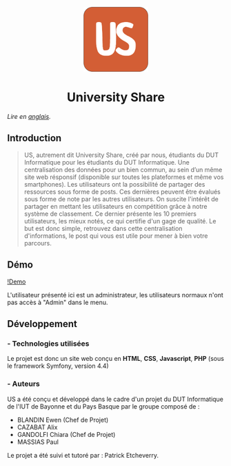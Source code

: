 <p align="center">
  <img src="https://github.com/ChGa002/US/blob/main/public/img/us_logo.png?raw=true" alt="Logo US" height="150" width="150"/>
</p>
<h1 align="center">University Share</h1>

*Lire en [anglais](README.md).*

## Introduction

>US, autrement dit University Share, créé par nous, étudiants du DUT Informatique pour les étudiants du DUT Informatique. 
Une centralisation des données pour un bien commun, au sein d’un même site web résponsif (disponible sur toutes les plateformes et même vos smartphones).
Les utilisateurs ont la possibilité de partager des ressources sous forme de posts. Ces dernières peuvent être évalués sous forme de note par
les autres utilisateurs. On suscite l'intérêt de partager en mettant les utilisateurs en compétition grâce à notre système de classement.
Ce dernier présente les 10 premiers utilisateurs, les mieux notés, ce qui certifie d'un gage de qualité.
Le but est donc simple, retrouvez dans cette centralisation d'informations, le post qui vous est utile pour mener à bien
votre parcours.

## Démo
[!Demo](https://user-images.githubusercontent.com/75143414/151706233-0948994a-22eb-4966-89dd-528d01ff0dde.mp4)

L'utilisateur présenté ici est un administrateur, les utilisateurs normaux n'ont pas accès à "Admin" dans le menu.
## Développement
### -  Technologies utilisées </h3>
 
Le projet est donc un site web conçu en **HTML**, **CSS**, **Javascript**, **PHP** (sous le framework Symfony, version 4.4)
  
### -  Auteurs </h3>

US a été conçu et développé dans le cadre d'un projet du DUT Informatique de l'IUT de Bayonne et du Pays Basque par le groupe composé de :
* BLANDIN Ewen (Chef de Projet)
* CAZABAT Alix
* GANDOLFI Chiara (Chef de Projet)
* MASSIAS Paul

Le projet a été suivi et tutoré par : Patrick Etcheverry.

